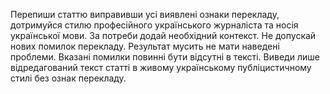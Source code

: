 Перепиши статтю виправивши усі виявлені ознаки перекладу, дотримуйся стилю професійного українського журналіста та носія української мови. За потреби додай необхідний контекст. Не допускай нових помилок перекладу. Результат мусить не мати наведені проблеми. Вказані помилки повинні бути відсутні в тексті. Виведи лише відредагований текст статті в живому українському публіцистичному стилі без ознак перекладу.

